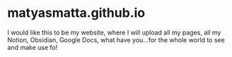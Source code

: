 # matyasmatta.github.io
I would like this to be my website, where I will upload all my pages, all my Notion, Obsidian, Google Docs, what have you...for the whole world to see and make use fo!
